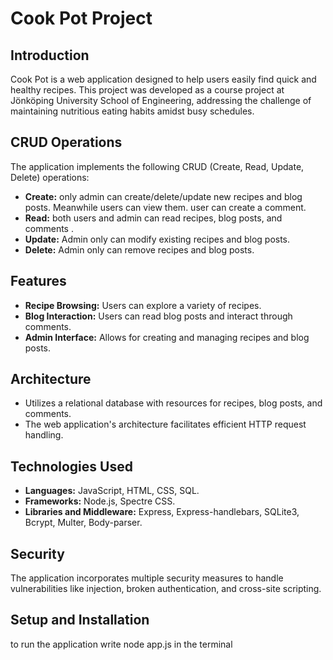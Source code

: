 # Cook Pot Project

## Introduction

Cook Pot is a web application designed to help users easily find quick and healthy recipes. This project was developed as a course project at Jönköping University School of Engineering, addressing the challenge of maintaining nutritious eating habits amidst busy schedules.

## CRUD Operations

The application implements the following CRUD (Create, Read, Update, Delete) operations:

- **Create:** only admin can create/delete/update new recipes and blog posts. Meanwhile users can view them. user can create a comment.
- **Read:** both users and admin can read recipes, blog posts, and comments .
- **Update:** Admin only can modify existing recipes and blog posts.
- **Delete:** Admin only can remove recipes and blog posts.

## Features

- **Recipe Browsing:** Users can explore a variety of recipes.
- **Blog Interaction:** Users can read blog posts and interact through comments.
- **Admin Interface:** Allows for creating and managing recipes and blog posts.

## Architecture

- Utilizes a relational database with resources for recipes, blog posts, and comments.
- The web application's architecture facilitates efficient HTTP request handling.

## Technologies Used

- **Languages:** JavaScript, HTML, CSS, SQL.
- **Frameworks:** Node.js, Spectre CSS.
- **Libraries and Middleware:** Express, Express-handlebars, SQLite3, Bcrypt, Multer, Body-parser.

## Security

The application incorporates multiple security measures to handle vulnerabilities like injection, broken authentication, and cross-site scripting.

## Setup and Installation

to run the application write node app.js in the terminal
